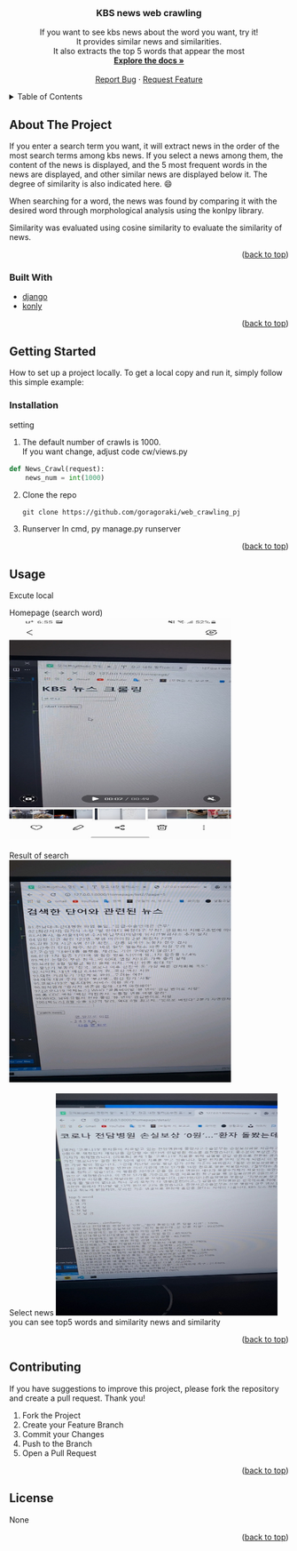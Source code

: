 <div id="top"></div>





<!-- PROJECT LOGO -->
<br />
<div align="center">

  <h3 align="center">KBS news web crawling</h3>

  <p align="center">
    If you want to see kbs news about the word you want, try it!
    <br/>
    It provides similar news and similarities.
    <br/>
    It also extracts the top 5 words that appear the most  
    <br/>
    <a href="https://github.com/goragoraki/web_crawling_pj"><strong>Explore the docs »</strong></a>
    <br />
    <br />
    <a href="https://github.com/goragoraki/web_crawling_pj">Report Bug</a>
    ·
    <a href="https://github.com/goragoraki/web_crawling_pj">Request Feature</a>
  </p>
</div>



<!-- TABLE OF CONTENTS -->
<details>
  <summary>Table of Contents</summary>
  <ol>
    <li>
      <a href="#about-the-project">About The Project</a>
      <ul>
        <li><a href="#built-with">Built With</a></li>
      </ul>
    </li>
    <li>
      <a href="#getting-started">Getting Started</a>
      <ul>
        <li><a href="#prerequisites">Prerequisites</a></li>
        <li><a href="#installation">Installation</a></li>
      </ul>
    </li>
    <li><a href="#usage">Usage</a></li>
    <li><a href="#roadmap">Roadmap</a></li>
    <li><a href="#contributing">Contributing</a></li>
    <li><a href="#license">License</a></li>
    <li><a href="#contact">Contact</a></li>
    <li><a href="#acknowledgments">Acknowledgments</a></li>
  </ol>
</details>




<!-- ABOUT THE PROJECT -->
## About The Project

If you enter a search term you want, it will extract news in the order of the most search terms among kbs news. If you select a news among them, the content of the news is displayed, and the 5 most frequent words in the news are displayed, and other similar news are displayed below it. The degree of similarity is also indicated here. :smile:
  

When searching for a word, the news was found by comparing it with the desired word through morphological analysis using the konlpy library.
  

Similarity was evaluated using cosine similarity to evaluate the similarity of news.



<p align="right">(<a href="#top">back to top</a>)</p>



### Built With

* [django](https://www.djangoproject.com/)
* [konly](https://konlpy.org/en/latest/)

<p align="right">(<a href="#top">back to top</a>)</p>


<!-- GETTING STARTED -->
## Getting Started

How to set up a project locally.
To get a local copy and run it, simply follow this simple example:


### Installation


setting


1. The default number of crawls is 1000.  
  If you want change, adjust code cw/views.py 
  ~~~python
  def News_Crawl(request):
      news_num = int(1000)
  ~~~ 
2. Clone the repo
   ```
   git clone https://github.com/goragoraki/web_crawling_pj
   ```
3. Runserver
  In cmd, py manage.py runserver
<p align="right">(<a href="#top">back to top</a>)</p>




<!-- USAGE EXAMPLES -->
## Usage

Excute local  
  

Homepage (search word)
<a href="https://github.com/goragoraki/web_crawling_pj">
    <img src="images/example1.png" alt="homepage" width="400" height="400">
</a>
<br/>
<br/>
Result of search
<a href="https://github.com/goragoraki/web_crawling_pj">
    <img src="images/example2.png" alt="serach" width="400" height="400">
</a>
<br/>
<br/>
Select news
<a href="https://github.com/goragoraki/web_crawling_pj">
    <img src="images/example3.png" alt="select" width="400" height="400">
</a>
you can see top5 words and similarity news and similarity



<p align="right">(<a href="#top">back to top</a>)</p>





<!-- CONTRIBUTING -->
## Contributing

If you have suggestions to improve this project, please fork the repository and create a pull request. Thank you!

1. Fork the Project
2. Create your Feature Branch 
3. Commit your Changes 
4. Push to the Branch 
5. Open a Pull Request

<p align="right">(<a href="#top">back to top</a>)</p>



<!-- LICENSE -->
## License

None

<p align="right">(<a href="#top">back to top</a>)</p>







